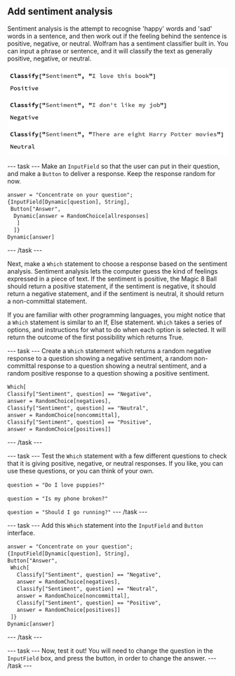 ## Add sentiment analysis

Sentiment analysis is the attempt to recognise 'happy' words and 'sad' words in a sentence, and then work out if the feeling behind the sentence is positive, negative, or neutral.
Wolfram has a sentiment classifier built in. You can input a phrase or sentence, and it will classify the text as generally positive, negative, or neutral.

![positive, negative and neutral responses to sentiment analysis](images/Sentiment.png)


--- task ---
Make an `InputField` so that the user can put in their question, and make a `Button` to deliver a response. Keep the response random for now.

``` 
answer = "Concentrate on your question";
{InputField[Dynamic[question], String], 
 Button["Answer",
  Dynamic[answer = RandomChoice[allresponses]
   ]
  ]}
Dynamic[answer]

```
--- /task ---

Next, make a `Which` statement to choose a response based on the sentiment analysis. Sentiment analysis lets the computer guess the kind of feelings expressed in a piece of text. If the sentiment is positive, the Magic 8 Ball should return a positive statement, if the sentiment is negative, it should return a negative statement, and if the sentiment is neutral, it should return a non-committal statement.

If you are familiar with other programming languages, you might notice that a `Which` statement is similar to an If, Else statement. `Which` takes a series of options, and instructions for what to do when each option is selected. It will return the outcome of the first possibility which returns True.

 --- task ---
Create a `Which` statement which returns a random negative response to a question showing a negative sentiment, a random non-committal response to a question showing a neutral sentiment, and a random positive response to a question showing a positive sentiment.
 
 ```
Which[
 Classify["Sentiment", question] == "Negative", 
 answer = RandomChoice[negatives], 
 Classify["Sentiment", question] == "Neutral", 
 answer = RandomChoice[noncommittal], 
 Classify["Sentiment", question] == "Positive", 
 answer = RandomChoice[positives]]
 ```
 --- /task ---

--- task ---
 Test the `Which` statement with a few different questions to check that it is giving positive, negative, or neutral responses. If you like, you can use these questions, or you can think of your own.
 
 ```question = "Do I love puppies?"```
 
 ```question = "Is my phone broken?"```
 
 ```question = "Should I go running?"```
--- /task ---
 
--- task ---
Add this `Which` statement into the `InputField` and `Button` interface.
 
 ```
 answer = "Concentrate on your question";
{InputField[Dynamic[question], String], 
 Button["Answer",
  Which[
    Classify["Sentiment", question] == "Negative", 
    answer = RandomChoice[negatives], 
    Classify["Sentiment", question] == "Neutral", 
    answer = RandomChoice[noncommittal], 
    Classify["Sentiment", question] == "Positive", 
    answer = RandomChoice[positives]]
  ]}
Dynamic[answer]
```
--- /task ---

--- task ---
Now, test it out! You will need to change the question in the `InputField` box, and press the button, in order to change the answer.
--- /task ---
